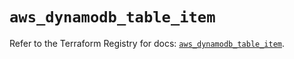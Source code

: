 # `aws_dynamodb_table_item`

Refer to the Terraform Registry for docs: [`aws_dynamodb_table_item`](https://registry.terraform.io/providers/hashicorp/aws/6.7.0/docs/resources/dynamodb_table_item).
